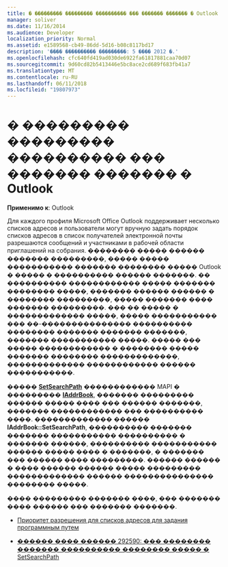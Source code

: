 ```yaml
---
title: � ��������� ��������� ���������� ��� ������� ������� � Outlook
manager: soliver
ms.date: 11/16/2014
ms.audience: Developer
localization_priority: Normal
ms.assetid: e1589568-cb49-86dd-5d16-b08c8117bd17
description: '���� ���������� ���������: 5 ���� 2012 �.'
ms.openlocfilehash: cfc640fd419ad030de6922fa61817881caa70d07
ms.sourcegitcommit: 9d60cd82b5413446e5bc8ace2cd689f683fb41a7
ms.translationtype: MT
ms.contentlocale: ru-RU
ms.lasthandoff: 06/11/2018
ms.locfileid: "19807973"
---
```

# <a name="about-setting-the-resolution-order-for-address-lists-in-outlook"></a>� ��������� ��������� ���������� ��� ������� ������� � Outlook

  
  
**Применимо к**: Outlook 
  
Для каждого профиля Microsoft Office Outlook поддерживает несколько списков адресов и пользователи могут вручную задать порядок списков адресов в список получателей электронной почты разрешаются сообщений и участниками в рабочей области приглашений на собрания. �������� ����� ������ ������� ���������, ����� ����� ����������� ������� �������� ����� Outlook � ����� � ���������� ������ �������. �� ���������� ������������ ����� ������� �������� �����, ������� ������ **������** � �������� **���������**, ����� ������� ���� ������� ���������. ��� �� ����� � ������������� �����, ����� ����������� ��� ��-��������������� ���������� �������� ������� ������� �������, ������� ����������� �����. ����� ��� ����� ������������ � �������� ����� ������� �������� �������������, ������������� ������������ ������ �����������. 
  
����� **[SetSearchPath](iaddrbook-getsearchpath.md)** ������������ MAPI � ��������� **[IAddrBook](iaddrbookimapiprop.md)**, ������� ��������� ������ ����� ���� ��� ������ �������, ������� ������������ ��� ���������� ����. ������������� ������ **IAddrBook::SetSearchPath**, ���������� ������� ������� ����������� ���������� � ������� ������, ���������� ����������� ������ ����� ���� � �������, � ������� ��� ������ ���� ���������. ������ ������ � ���� ������ ������ ����� ��������� ������������� ������ ��������������� �������� �����. 
  
���� ��������� ������� ����, ��� ������� ���� ������ ��� ������� �������.
  
- [Приоритет разрешения для списков адресов для задания программным путем](how-to-programmatically-set-the-resolution-order-for-address-lists.md)
    
- [������ ���� ������ 292590: ��� �������� ������� ���������� �������� ����� � SetSearchPath](http://support.microsoft.com/kb/292590)
    

